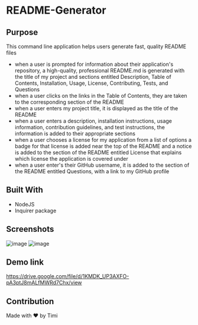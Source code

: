 # README-Generator

## Purpose
This command line application helps users generate fast, quality README files


* when a user is prompted for information about their application's repository, a high-quality, professional README.md is generated with the title of my project and sections entitled Description, Table of Contents, Installation, Usage, License, Contributing, Tests, and Questions
* when a user clicks on the links in the Table of Contents, they are taken to the corresponding section of the README
* when a user enters my project title, it is displayed as the title of the README
* when a user enters a description, installation instructions, usage information, contribution guidelines, and test instructions, the information is added to their appropriate sections
* when a user chooses a license for my application from a list of options a badge for that license is added near the top of the README and a notice is added to the section of the README entitled License that explains which license the application is covered under
* when a user enter's their GitHub username, it is added to the section of the README entitled Questions, with a link to my GitHub profile




## Built With
* NodeJS
* Inquirer package



## Screenshots
![image](https://user-images.githubusercontent.com/104241247/185840771-f0949d96-f798-4ac1-b58c-ad3d5f492781.png)
![image](https://user-images.githubusercontent.com/104241247/185840785-533a4718-2745-4879-a26d-6cf9a6d1745d.png)


## Demo link
https://drive.google.com/file/d/1KMDK_UP3AXFO-pA3ptJ8mALfMWRd7Chx/view

## Contribution
Made with ❤️ by Timi
